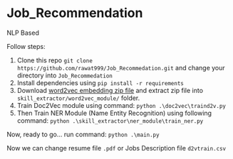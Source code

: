 # Job_Recommendation
NLP Based

Follow steps:
1. Clone this repo `git clone https://github.com/rawat999/Job_Recommedation.git` and change your directory into `Job_Recommedation`
2. Install dependencies using `pip install -r requirements`
3. Download [word2vec embedding zip file](https://drive.google.com/file/d/1-ErHC82lNt35KpyiUjRsq_4tgKbzGA2r/view?usp=sharing) and extract zip file into `skill_extractor/word2vec_module/` folder.
4. Train Doc2Vec module using command: `python .\doc2vec\traind2v.py`
5. Then Train NER Module (Name Entity Recognition) using following command: `python .\skill_extractor\ner_module\train_ner.py`

Now, ready to go...
run command: `python .\main.py`

Now we can change resume file `.pdf` or Jobs Description file `d2vtrain.csv`
